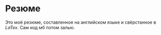 # Резюме

Это моё резюме, составленное на английском языке и свёрстанное в *LaTex*. Сам код мб потом залью.
